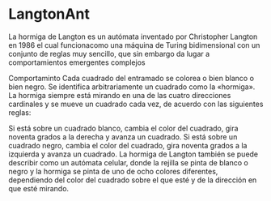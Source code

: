 # LangtonAnt


La hormiga de Langton es un autómata inventado por Christopher Langton en 1986 el cual funcionacomo una máquina de Turing bidimensional con un conjunto de reglas muy sencillo, que sin embargo da lugar a comportamientos emergentes complejos

Comportaminto
Cada cuadrado del entramado se colorea o bien blanco o bien negro. Se identifica arbitrariamente un cuadrado como la «hormiga». La hormiga siempre está mirando en una de las cuatro direcciones cardinales y se mueve un cuadrado cada vez, de acuerdo con las siguientes reglas:

Si está sobre un cuadrado blanco, cambia el color del cuadrado, gira noventa grados a la derecha y avanza un cuadrado.
Si está sobre un cuadrado negro, cambia el color del cuadrado, gira noventa grados a la izquierda y avanza un cuadrado.
La hormiga de Langton también se puede describir como un autómata celular, donde la rejilla se pinta de blanco o negro y la hormiga se pinta de uno de ocho colores diferentes, dependiendo del color del cuadrado sobre el que esté y de la dirección en que esté mirando.
